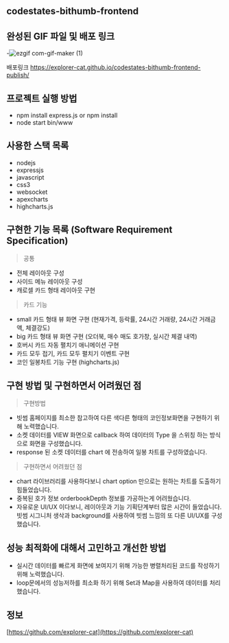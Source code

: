 ## codestates-bithumb-frontend
>

## 완성된 GIF 파일 및 배포 링크
>
-![ezgif com-gif-maker (1)](https://user-images.githubusercontent.com/55500077/161274613-697cb21e-77a3-4e12-aff8-33c0486db484.gif)

배포링크
https://explorer-cat.github.io/codestates-bithumb-frontend-publish/

## 프로젝트 실행 방법
- npm install express.js  or npm install
- node start bin/www

## 사용한 스택 목록
- nodejs
- expressjs 
- javascript
- css3
- websocket
- apexcharts
- highcharts.js

## 구현한 기능 목록 (Software Requirement Specification)
> 공통 
- 전체 레이아웃 구성
- 사이드 메뉴 레이아웃 구성
- 캐로셀 카드 형태 레이아웃 구현

> 카드 기능
- small 카드 형태 뷰 화면 구현 (현재가격, 등락률, 24시간 거래량, 24시간 거래금액, 체결강도)
- big 카드 형태 뷰 화면 구현 (오더북, 매수 매도 호가창, 실시간 체결 내역)
- 호버시 카드 자동 펼치기 애니메이션 구현
- 카드 모두 접기, 카드 모두 펼치기 이벤트 구현
- 코인 일봉차트 기능 구현 (highcharts.js)

## 구현 방법 및 구현하면서 어려웠던 점
> 구현방법
- 빗썸 홈페이지를 최소한 참고하여 다른 색다른 형태의 코인정보화면을 구현하기 위해 노력했습니다.
- 소켓 데이터를 VIEW 화면으로 callback 하여 데이터의 Type 을 스위칭 하는 방식으로 화면을 구성했습니다.
- response 된 소켓 데이터를 chart 에 전송하여 일봉 차트를 구성하였습니다.

> 구현하면서 어려웠던 점
- chart 라이브러리를 사용하다보니 chart option 만으로는 원하는 차트를 도출하기 힘들었습니다.
- 중복된 호가 정보 orderbookDepth 정보를 가공하는게 어려웠습니다. 
- 자유로운 UI/UX 이다보니, 레이아웃과 기능 기획단계부터 많은 시간이 들었습니다.
빗썸 시그니처 생삭과 background를 사용하여 빗썸 느낌의 또 다른 UI/UX를 구성했습니다.


## 성능 최적화에 대해서 고민하고 개선한 방법
- 실시간 데이터를 빠르게 화면에 보여지기 위해 가능한 병렬처리된 코드를 작성하기 위해 노력했습니다.
- loop문에서의 성능저하를 최소화 하기 위해 Set과 Map을 사용하여 데이터를 처리했습니다.


## 정보

[https://github.com/explorer-cat](https://github.com/explorer-cat)
